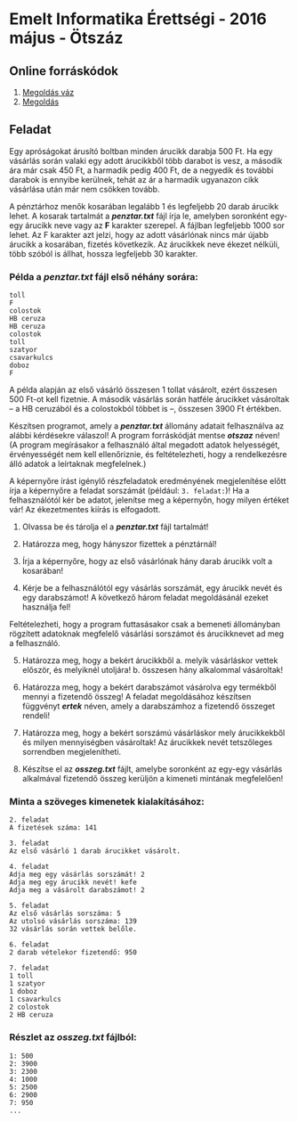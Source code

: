 # Emelt Informatika Érettségi - 2016 május - Ötszáz

## Online forráskódok
1. [Megoldás váz](https://replit.com/@mscharni/2016majotszazstarter)
2. [Megoldás](https://replit.com/@mscharni/2016majotszaz)

## Feladat
Egy apróságokat árusító boltban minden árucikk darabja 500 Ft. Ha egy vásárlás során valaki egy adott árucikkből több darabot is vesz, a második ára már csak 450 Ft, a harmadik pedig 400 Ft, de a negyedik és további darabok is ennyibe kerülnek, tehát az ár a harmadik ugyanazon cikk vásárlása után már nem csökken tovább.

A pénztárhoz menők kosarában legalább 1 és legfeljebb 20 darab árucikk lehet. A kosarak tartalmát a **_penztar.txt_** fájl írja le, amelyben soronként egy-egy árucikk neve vagy az **F** karakter szerepel. A fájlban legfeljebb 1000 sor lehet. Az F karakter azt jelzi, hogy az adott vásárlónak nincs már újabb árucikk a kosarában, fizetés következik. Az árucikkek neve ékezet nélküli, több szóból is állhat, hossza legfeljebb 30 karakter.

### Példa a _penztar.txt_ fájl első néhány sorára:
```
toll
F
colostok
HB ceruza
HB ceruza
colostok
toll
szatyor
csavarkulcs
doboz
F
```

A példa alapján az első vásárló összesen 1 tollat vásárolt, ezért összesen 500 Ft-ot kell fizetnie. A második vásárlás során hatféle árucikket vásároltak – a HB ceruzából és a colostokból többet is –, összesen 3900 Ft értékben.

Készítsen programot, amely a **_penztar.txt_** állomány adatait felhasználva az alábbi kérdésekre válaszol! A program forráskódját mentse **_otszaz_** néven! (A program megírásakor a felhasználó által megadott adatok helyességét, érvényességét nem kell ellenőriznie, és feltételezheti, hogy a rendelkezésre álló adatok a leírtaknak megfelelnek.)

A képernyőre írást igénylő részfeladatok eredményének megjelenítése előtt írja a képernyőre a feladat sorszámát (például: `3. feladat:`)! Ha a felhasználótól kér be adatot, jelenítse meg a képernyőn, hogy milyen értéket vár! Az ékezetmentes kiírás is elfogadott.

1. Olvassa be és tárolja el a **_penztar.txt_** fájl tartalmát!

2. Határozza meg, hogy hányszor fizettek a pénztárnál!

3. Írja a képernyőre, hogy az első vásárlónak hány darab árucikk volt a kosarában!

4. Kérje be a felhasználótól egy vásárlás sorszámát, egy árucikk nevét és egy darabszámot! A következő három feladat megoldásánál ezeket használja fel!

Feltételezheti, hogy a program futtasásakor csak a bemeneti állományban rögzített adatoknak megfelelő vásárlási sorszámot és árucikknevet ad meg a felhasználó.

5. Határozza meg, hogy a bekért árucikkből
a. melyik vásárláskor vettek először, és melyiknél utoljára!
b. összesen hány alkalommal vásároltak!

6. Határozza meg, hogy a bekért darabszámot vásárolva egy termékből mennyi a fizetendő összeg! A feladat megoldásához készítsen függvényt **_ertek_** néven, amely a darabszámhoz a fizetendő összeget rendeli!

7. Határozza meg, hogy a bekért sorszámú vásárláskor mely árucikkekből és milyen mennyiségben vásároltak! Az árucikkek nevét tetszőleges sorrendben megjelenítheti.

8. Készítse el az **_osszeg.txt_** fájlt, amelybe soronként az egy-egy vásárlás alkalmával fizetendő összeg kerüljön a kimeneti mintának megfelelően!

### Minta a szöveges kimenetek kialakításához:
```
2. feladat
A fizetések száma: 141

3. feladat
Az első vásárló 1 darab árucikket vásárolt.

4. feladat
Adja meg egy vásárlás sorszámát! 2
Adja meg egy árucikk nevét! kefe
Adja meg a vásárolt darabszámot! 2

5. feladat
Az első vásárlás sorszáma: 5
Az utolsó vásárlás sorszáma: 139
32 vásárlás során vettek belőle.

6. feladat
2 darab vételekor fizetendő: 950

7. feladat
1 toll
1 szatyor
1 doboz
1 csavarkulcs
2 colostok
2 HB ceruza
```

### Részlet az **_osszeg.txt_** fájlból:
```
1: 500
2: 3900
3: 2300
4: 1000
5: 2500
6: 2900
7: 950
...
```